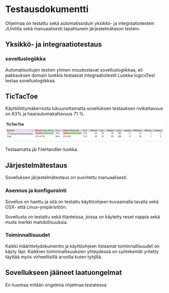 # Testausdokumentti  

Ohjelmaa on testattu sekä automatisoiduin yksikkö- ja integraatiotestein JUnitilla sekä manuaalisesti tapahtunein järjestelmätason testein.  

## Yksikkö- ja integraatiotestaus  

### sovelluslogiikka  

Automatisoitujen testien ytimen moudostavat sovelluslogiikkaa, eli pakkauksen domain luokkia testaavat integraatiotestit
Luokka logicsTest testaa sovelluslogiikkaa.
 

## TicTacToe  

Käyttöliittymäkerrosta lukuunottamatta sovelluksen testauksen rivikattavuus on 63% ja haarautumakattavuus 71 %.  

![testikattavuus](https://github.com/joku-johku/ot-harjoitustyo3/blob/master/dokumentaatio/kuvat/oikea_testikattavuus.PNG)

Testaamatta jäi FileHandler-luokka.

## Järjestelmätestaus  

Sovelluksen järjestelmätestaus on suoritettu manuaalisesti.  

### Asennus ja konfigurointi  

Sovellus on haettu ja sitä on testattu käyttöohjeen kuvaamalla tavalla sekä OSX- että Linux-ympäristöön.

Sovellusta on testattu sekä tilanteissa, joissa on käytetty reset nappia sekä muita merkki mahdollisuuksia.  

### Toiminnallisuudet  

Kaikki määrittelydokumentin ja käyttöohjeen listaamat toiminnallisuudet on käyty läpi. Kaikkien toiminnallisuuksien yhteydessä on
syötekentät yritetty täyttää myös virheellisillä arvoilla kuten tyhjillä.  

## Sovellukseen jääneet laatuongelmat  

En huomaa mitään ongelmia ohjelmaa testatessa.
